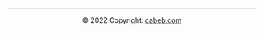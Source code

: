 
---
  <p align=center > © 2022 Copyright: <a href="https://github.com/CABEB-Technology">cabeb.com</a></p>
